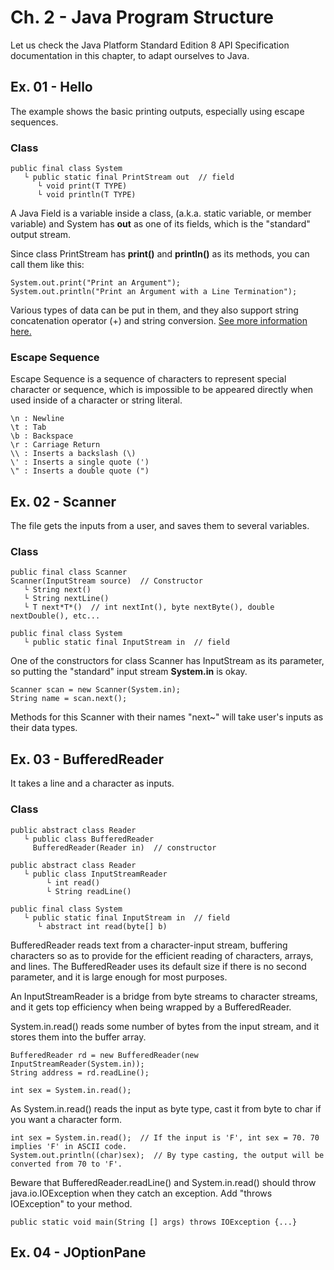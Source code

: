 # Ch. 2 - Java Program Structure
Let us check the Java Platform Standard Edition 8 API Specification documentation in this chapter, to adapt ourselves to Java.

## Ex. 01 - Hello
The example shows the basic printing outputs, especially using escape sequences.

### Class
    public final class System
       └ public static final PrintStream out  // field
          └ void print(T TYPE)
          └ void println(T TYPE)
A Java Field is a variable inside a class, (a.k.a. static variable, or member variable)
and System has **out** as one of its fields, which is the "standard" output stream.

Since class PrintStream has **print()** and **println()** as its methods, you can call them like this:

    System.out.print("Print an Argument");
    System.out.println("Print an Argument with a Line Termination");

Various types of data can be put in them, and they also support string concatenation operator (+) and string conversion. [See more information here.](https://docs.oracle.com/javase/8/docs/api/java/lang/String.html)

### Escape Sequence
Escape Sequence is a sequence of characters to represent special character or sequence, which is impossible to be appeared directly when used inside of a character or string literal.

    \n : Newline
    \t : Tab
    \b : Backspace
    \r : Carriage Return
    \\ : Inserts a backslash (\)
    \' : Inserts a single quote (')
    \" : Inserts a double quote (")

## Ex. 02 - Scanner
The file gets the inputs from a user, and saves them to several variables.
### Class
    public final class Scanner
    Scanner(InputStream source)  // Constructor
       └ String next()
       └ String nextLine()
       └ T next*T*()  // int nextInt(), byte nextByte(), double nextDouble(), etc...

    public final class System
       └ public static final InputStream in  // field
One of the constructors for class Scanner has InputStream as its parameter, so putting the "standard" input stream **System.in** is okay.

    Scanner scan = new Scanner(System.in);
    String name = scan.next();
Methods for this Scanner with their names "next~" will take user's inputs as their data types.

## Ex. 03 - BufferedReader
It takes a line and a character as inputs.
### Class
    public abstract class Reader
       └ public class BufferedReader
         BufferedReader(Reader in)  // constructor

    public abstract class Reader
       └ public class InputStreamReader
            └ int read()
            └ String readLine()

    public final class System
       └ public static final InputStream in  // field
          └ abstract int read(byte[] b)
BufferedReader reads text from a character-input stream, buffering characters so as to provide for the efficient reading of characters, arrays, and lines. The BufferedReader uses its default size if there is no second parameter, and it is large enough for most purposes.

An InputStreamReader is a bridge from byte streams to character streams, and it gets top efficiency when being wrapped by a BufferedReader.

System.in.read() reads some number of bytes from the input stream, and it stores them into the buffer array.

    BufferedReader rd = new BufferedReader(new InputStreamReader(System.in));
    String address = rd.readLine();
    
    int sex = System.in.read();

As System.in.read() reads the input as byte type, cast it from byte to char if you want a character form.

    int sex = System.in.read();  // If the input is 'F', int sex = 70. 70 implies 'F' in ASCII code.
    System.out.println((char)sex);  // By type casting, the output will be converted from 70 to 'F'.

Beware that BufferedReader.readLine() and System.in.read() should throw java.io.IOException when they catch an exception. Add "throws IOException" to your method.

    public static void main(String [] args) throws IOException {...}

## Ex. 04 - JOptionPane
